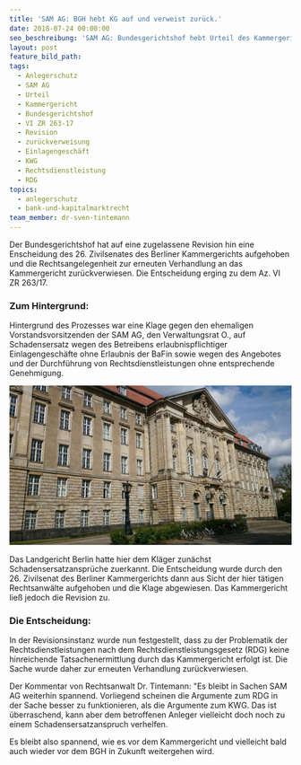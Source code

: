 ```yaml
---
title: 'SAM AG: BGH hebt KG auf und verweist zurück.'
date: 2018-07-24 00:00:00
seo_beschreibung: 'SAM AG: Bundesgerichtshof hebt Urteil des Kammergericht auf'
layout: post
feature_bild_path:
tags:
  - Anlegerschutz
  - SAM AG
  - Urteil
  - Kammergericht
  - Bundesgerichtshof
  - VI ZR 263-17
  - Revision
  - zurückverweisung
  - Einlagengeschäft
  - KWG
  - Rechtsdienstleistung
  - RDG
topics:
  - anlegerschutz
  - bank-und-kapitalmarktrecht
team_member: dr-sven-tintemann
---
```


Der Bundesgerichtshof hat auf eine zugelassene Revision hin eine Enscheidung des 26. Zivilsenates des Berliner Kammergerichts aufgehoben und die Rechtsangelegenheit zur erneuten Verhandlung an das Kammergericht zur&uuml;ckverwiesen. Die Entscheidung erging zu dem Az. VI ZR 263/17.

### Zum Hintergrund:

Hintergrund des Prozesses war eine Klage gegen den ehemaligen Vorstandsvorsitzenden der SAM AG, den Verwaltungsrat O., auf Schadensersatz wegen des Betreibens erlaubnispflichtiger Einlagengesch&auml;fte ohne Erlaubnis der BaFin sowie wegen des Angebotes und der Durchf&uuml;hrung von Rechtsdienstleistungen ohne entsprechende Genehmigung.

![Kammergericht Außenansicht](/uploads/kammergericht-quer-1.JPG "Kammergericht - Rechte bei AdvoAdvice")

Das Landgericht Berlin hatte hier dem Kl&auml;ger zun&auml;chst Schadensersatzanspr&uuml;che zuerkannt. Die Entscheidung wurde durch den 26. Zivilsenat des Berliner Kammergerichts dann aus Sicht der hier t&auml;tigen Rechtsanw&auml;lte aufgehoben und die Klage abgewiesen. Das Kammergericht lie&szlig; jedoch die Revision zu.

### Die Entscheidung:

In der Revisionsinstanz wurde nun festgestellt, dass zu der Problematik der Rechtsdienstleistungen nach dem Rechtsdienstleistungsgesetz (RDG) keine hinreichende Tatsachenermittlung durch das Kammergericht erfolgt ist. Die Sache wurde daher zur erneuten Verhandlung zur&uuml;ckverwiesen.

Der Kommentar von Rechtsanwalt Dr. Tintemann: "Es bleibt in Sachen SAM AG weiterhin spannend. Vorliegend scheinen die Argumente zum RDG in der Sache besser zu funktionieren, als die Argumente zum KWG. Das ist &uuml;berraschend, kann aber dem betroffenen Anleger vielleicht doch noch zu einem Schadensersatzanspruch verhelfen.

Es bleibt also spannend, wie es vor dem Kammergericht und vielleicht bald auch wieder vor dem BGH in Zukunft weitergehen wird.

&nbsp;